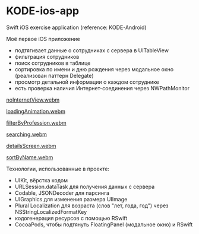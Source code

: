# KODE-ios-app
Swift iOS exercise application (reference: KODE-Android)

Моё первое iOS приложение

- подтягивает данные о сотрудниках с сервера в UITableView
- фильтрация сотрудников
- поиск сотрудников в таблице
- сортировка по имени и дню рождения через модальное окно (реализован паттерн Delegate)
- просмотр детальной информации о каждом сотруднике
- есть проверка наличия Интернет-соединения через NWPathMonitor

[noInternetView.webm](https://user-images.githubusercontent.com/60381965/197362237-692af7cd-faac-43f6-9833-11262fae006f.webm)

[loadingAnimation.webm](https://user-images.githubusercontent.com/60381965/197362257-ff49983c-3c08-44ea-b003-c843ad8ed903.webm)

[filterByProfession.webm](https://user-images.githubusercontent.com/60381965/197362326-b286b9b5-ea9b-4679-b3aa-6b49b7c04064.webm)

[searching.webm](https://user-images.githubusercontent.com/60381965/197362273-3809f932-24e5-42c6-b999-1630b794c05a.webm)

[detailsScreen.webm](https://user-images.githubusercontent.com/60381965/197359502-8b8d3523-25a4-4e03-bf2f-8059f361f932.webm)

[sortByName.webm](https://user-images.githubusercontent.com/60381965/197359726-990b808e-7243-4531-810b-cef133aa08e9.webm)

Технологии, использованные в проекте:
- UIKit, вёрстка кодом
- URLSession.dataTask для получения данных с сервера
- Codable, JSONDecoder для парсинга 
- UIGraphics для изменения размера UIImage
- Plural Localization для возраста (слов "лет, года, год") через NSStringLocalizedFormatKey
- кодогенерация ресурсов с помощью RSwift
- CocoaPods, чтобы подтянуть FloatingPanel (модальное окно) и RSwift
